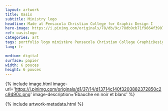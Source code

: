 ```yaml
---
layout: artwork
title: Oasis
subtitle: Ministry logo
headline: Made at Pensacola Christian College for Graphic Design I
hero-image: https://i.pinimg.com/originals/78/db/9c/78db9cb71f9664f3907b3707592a22c5.png
ref: oasislogo
categories: art
tags: portfolio logo ministère Pensacola Christian College GraphicDesignI
lang: fr

medium: digital
surface: papier
width: 6 pouces
height: 6 pouces
---
```

{% include image.html image-url='https://i.pinimg.com/originals/d1/37/14/d13714c140f3203882372850c2c9490c.png' image-description='Ébauche en noir et blanc' %}

{% include artwork-metadata.html %}
